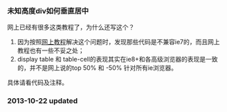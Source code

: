### 未知高度div如何垂直居中

网上已经有很多这类教程了，为什么还写这个？

1. 因为按照<a href="http://www.blueidea.com/tech/site/2006/3804.asp" target="_blank">网上教程</a>解决这个问题时，发现那些代码是不兼容ie7的，而且网上教程也有一些不妥之处；
2. display table 和 table-cell的表现其实在ie8+和各高级浏览器的表现是一致的，并不是网上说的top 50% 和 -50% 针对所有ie浏览器。

具体请看代码及注释。 

### 2013-10-22 updated


